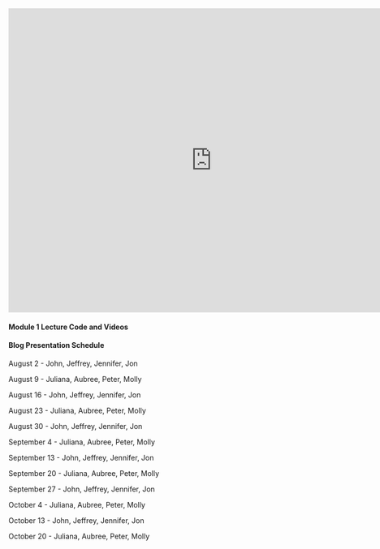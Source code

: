 <iframe src="https://calendar.google.com/calendar/embed?src=flatironschool.com_ofeviccfpkbav8cotoadof0pl0%40group.calendar.google.com&ctz=America%2FNew_York" style="border: 0" width="800" height="600" frameborder="0" scrolling="no"></iframe>

#### Module 1 Lecture Code and Videos


#### Blog Presentation Schedule

August 2 - John, Jeffrey, Jennifer, Jon

August 9 - Juliana, Aubree, Peter, Molly

August 16 - John, Jeffrey, Jennifer, Jon

August 23 - Juliana, Aubree, Peter, Molly

August 30 - John, Jeffrey, Jennifer, Jon

September 4 - Juliana, Aubree, Peter, Molly

September 13 - John, Jeffrey, Jennifer, Jon

September 20 - Juliana, Aubree, Peter, Molly

September 27 - John, Jeffrey, Jennifer, Jon

October 4 - Juliana, Aubree, Peter, Molly

October 13 - John, Jeffrey, Jennifer, Jon

October 20 - Juliana, Aubree, Peter, Molly

